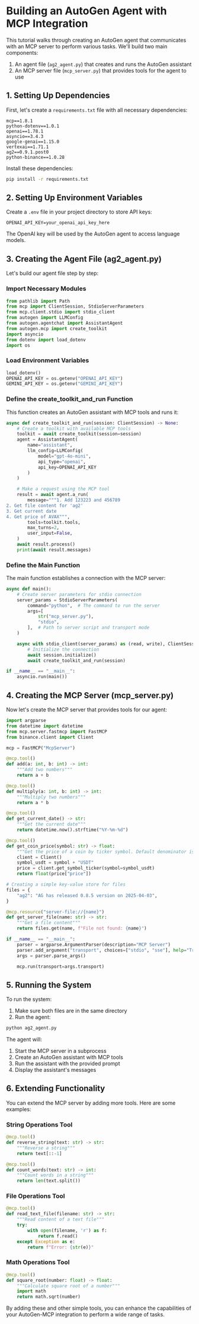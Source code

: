# Building an AutoGen Agent with MCP Integration

This tutorial walks through creating an AutoGen agent that communicates with an MCP server to perform various tasks. We'll build two main components:
1. An agent file (`ag2_agent.py`) that creates and runs the AutoGen assistant
2. An MCP server file (`mcp_server.py`) that provides tools for the agent to use

## 1. Setting Up Dependencies

First, let's create a `requirements.txt` file with all necessary dependencies:

```
mcp==1.8.1
python-dotenv==1.0.1
openai==1.78.1
asyncio==3.4.3
google-genai==1.15.0
vertexai==1.71.1
ag2==0.9.1.post0
python-binance==1.0.28
```

Install these dependencies:

```bash
pip install -r requirements.txt
```

## 2. Setting Up Environment Variables

Create a `.env` file in your project directory to store API keys:

```
OPENAI_API_KEY=your_openai_api_key_here
```

The OpenAI key will be used by the AutoGen agent to access language models.

## 3. Creating the Agent File (ag2_agent.py)

Let's build our agent file step by step:

### Import Necessary Modules

```python
from pathlib import Path
from mcp import ClientSession, StdioServerParameters
from mcp.client.stdio import stdio_client
from autogen import LLMConfig
from autogen.agentchat import AssistantAgent
from autogen.mcp import create_toolkit
import asyncio
from dotenv import load_dotenv
import os
```

### Load Environment Variables

```python
load_dotenv()
OPENAI_API_KEY = os.getenv("OPENAI_API_KEY")
GEMINI_API_KEY = os.getenv("GEMINI_API_KEY")
```

### Define the create_toolkit_and_run Function

This function creates an AutoGen assistant with MCP tools and runs it:

```python
async def create_toolkit_and_run(session: ClientSession) -> None:
    # Create a toolkit with available MCP tools
    toolkit = await create_toolkit(session=session)
    agent = AssistantAgent(
        name="assistant", 
        llm_config=LLMConfig(
            model="gpt-4o-mini", 
            api_type="openai",
            api_key=OPENAI_API_KEY
        )
    )

    # Make a request using the MCP tool
    result = await agent.a_run(
        message="""1. Add 123223 and 456789
2. Get file content for 'ag2'
3. Get current date
4. Get price of AVAX""",
        tools=toolkit.tools,
        max_turns=2,
        user_input=False,
    )
    await result.process()
    print(await result.messages)
```

### Define the Main Function

The main function establishes a connection with the MCP server:

```python
async def main():
    # Create server parameters for stdio connection
    server_params = StdioServerParameters(
        command="python",  # The command to run the server
        args=[
            str("mcp_server.py"),
            "stdio",
        ],  # Path to server script and transport mode
    )

    async with stdio_client(server_params) as (read, write), ClientSession(read, write) as session:
        # Initialize the connection
        await session.initialize()
        await create_toolkit_and_run(session)

if __name__ == "__main__":
    asyncio.run(main())
```

## 4. Creating the MCP Server (mcp_server.py)

Now let's create the MCP server that provides tools for our agent:

```python
import argparse
from datetime import datetime
from mcp.server.fastmcp import FastMCP
from binance.client import Client

mcp = FastMCP("McpServer")

@mcp.tool()
def add(a: int, b: int) -> int:
    """Add two numbers"""
    return a + b

@mcp.tool()
def multiply(a: int, b: int) -> int:
    """Multiply two numbers"""
    return a * b

@mcp.tool()
def get_current_date() -> str:
    """Get the current date"""
    return datetime.now().strftime("%Y-%m-%d")

@mcp.tool()
def get_coin_price(symbol: str) -> float:
    """Get the price of a coin by ticker symbol. Default denominator is USDT."""
    client = Client()
    symbol_usdt = symbol + "USDT"
    price = client.get_symbol_ticker(symbol=symbol_usdt)
    return float(price["price"])

# Creating a simple key-value store for files
files = {
    "ag2": "AG has released 0.8.5 version on 2025-04-03",
}

@mcp.resource("server-file://{name}")
def get_server_file(name: str) -> str:
    """Get a file content"""
    return files.get(name, f"File not found: {name}")

if __name__ == "__main__":
    parser = argparse.ArgumentParser(description="MCP Server")
    parser.add_argument("transport", choices=["stdio", "sse"], help="Transport mode (stdio or sse)")
    args = parser.parse_args()

    mcp.run(transport=args.transport)
```

## 5. Running the System

To run the system:

1. Make sure both files are in the same directory
2. Run the agent:

```bash
python ag2_agent.py
```

The agent will:
1. Start the MCP server in a subprocess
2. Create an AutoGen assistant with MCP tools
3. Run the assistant with the provided prompt
4. Display the assistant's messages

## 6. Extending Functionality

You can extend the MCP server by adding more tools. Here are some examples:

### String Operations Tool

```python
@mcp.tool()
def reverse_string(text: str) -> str:
    """Reverse a string"""
    return text[::-1]

@mcp.tool()
def count_words(text: str) -> int:
    """Count words in a string"""
    return len(text.split())
```

### File Operations Tool

```python
@mcp.tool()
def read_text_file(filename: str) -> str:
    """Read content of a text file"""
    try:
        with open(filename, 'r') as f:
            return f.read()
    except Exception as e:
        return f"Error: {str(e)}"
```

### Math Operations Tool

```python
@mcp.tool()
def square_root(number: float) -> float:
    """Calculate square root of a number"""
    import math
    return math.sqrt(number)
```

By adding these and other simple tools, you can enhance the capabilities of your AutoGen-MCP integration to perform a wide range of tasks.